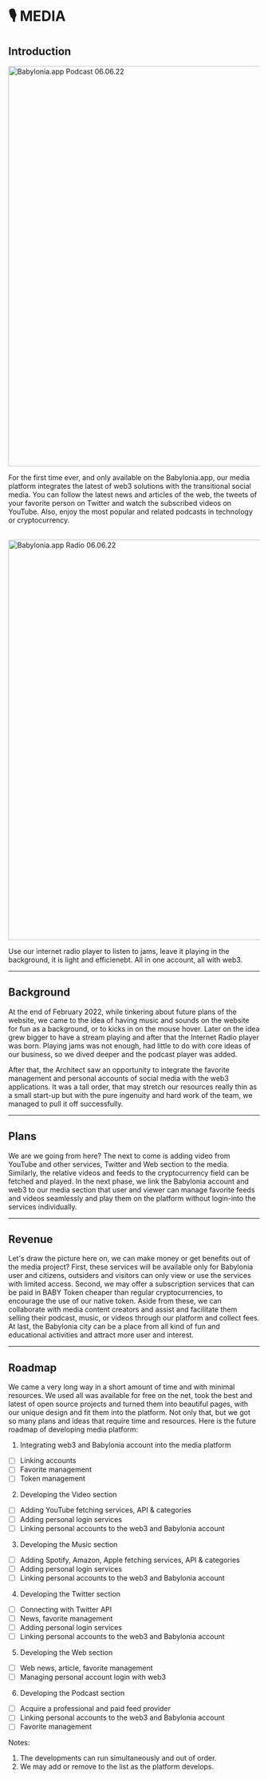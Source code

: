 # 🎙 MEDIA

## Introduction

<img width="800" alt="Babylonia.app Podcast 06.06.22" src="https://raw.githubusercontent.com/babyloniaapp/docs/main/assets/screenshot/Screenshot_media.babylonia.app_01.png">




For the first time ever, and only available on the Babylonia.app, our media platform integrates the latest of web3 solutions with the transitional social media. You can follow the latest news and articles of the web, the tweets of your favorite person on Twitter and watch the subscribed videos on YouTube. Also, enjoy the most popular and related podcasts in  technology or cryptocurrency. 

<br>


<img width="800" alt="Babylonia.app Radio 06.06.22" src="https://raw.githubusercontent.com/babyloniaapp/docs/main/assets/screenshot/Screenshot_media.babylonia.app_02.png">


Use our internet radio player to listen to jams, leave it playing in the background, it is light and efficienebt. All in one account, all with web3.

---

## Background

At the end of February 2022, while tinkering about future plans of the website, we came to the idea of having music and sounds on the website for fun as a background, or to kicks in on the mouse hover. Later on the idea grew bigger to have a stream playing and after that the Internet Radio player was born. Playing jams was not enough, had little to do with core ideas of our business, so we dived deeper and the podcast player was added.

After that, the Architect saw an opportunity to integrate the favorite management and personal accounts of social media with the web3 applications. It was a tall order, that may stretch our resources really thin as a small start-up but with the pure ingenuity and hard work of the team, we managed to pull it off successfully. 

---

## Plans

We are we going from here? The next to come is adding video from YouTube and other services, Twitter and Web section to the media. Similarly, the relative videos and feeds to the cryptocurrency field can be fetched and played. In the next phase, we link the Babylonia account and web3 to our media section that user and viewer can manage favorite feeds and videos seamlessly and play them on the platform without login-into the services individually.

---

## Revenue

Let's draw the picture here on, we can make money or get benefits out of the media project? First, these services will be available only for Babylonia user and citizens, outsiders and visitors can only view or use the services with limited access. Second, we may offer a subscription services that can be paid in BABY Token cheaper than regular cryptocurrencies, to encourage the use of our native token. Aside from these, we can collaborate with media content creators and assist and facilitate them selling their podcast, music, or videos through our platform and collect fees. At last, the Babylonia city can be a place from all kind of fun and educational activities and attract more user and interest.

---


## Roadmap

We came a very long way in a short amount of time and with minimal resources. We used all was available for free on the net, took the best and latest of open source projects and turned them into beautiful pages, with our unique design and fit them into the platform. Not only that, but we got so many plans and ideas that require time and resources. 
Here is the future roadmap of developing media platform:

 1. Integrating web3 and Babylonia account into the media platform
 - [ ] Linking accounts
 - [ ] Favorite management
 - [ ] Token management
 2. Developing the Video section
 - [ ] Adding YouTube fetching services, API & categories
 - [ ] Adding personal login services
 - [ ] Linking personal accounts to the web3 and Babylonia account
 3. Developing the Music section
 - [ ] Adding Spotify, Amazon, Apple fetching services, API & categories
 - [ ] Adding personal login services
 - [ ] Linking personal accounts to the web3 and Babylonia account
 4. Developing the Twitter section
 - [ ] Connecting with Twitter API
 - [ ] News, favorite management
 - [ ] Adding personal login services
 - [ ] Linking personal accounts to the web3 and Babylonia account
 5. Developing the Web section
 - [ ] Web news, article, favorite management
 - [ ] Managing personal account login with web3
 6. Developing the Podcast section
- [ ] Acquire a professional and paid feed provider
- [ ] Linking personal accounts to the web3 and Babylonia account
- [ ] Favorite management

Notes: 
1. The developments can run simultaneously and out of order. 
2. We may add or remove to the list as the platform develops.
